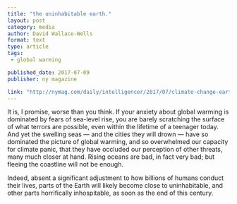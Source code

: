 ```yaml
---
title: "the uninhabitable earth."
layout: post
category: media
author: David Wallace-Wells
format: text
type: article
tags: 
 - global warming

published_date: 2017-07-09
publisher: ny magazine

link: "http://nymag.com/daily/intelligencer/2017/07/climate-change-earth-too-hot-for-humans.html?utm_campaign=nym&utm_medium=s1&utm_source=fb" 
---
```


It is, I promise, worse than you think. If your anxiety about global warming is
dominated by fears of sea-level rise, you are barely scratching the surface of
what terrors are possible, even within the lifetime of a teenager today. And
yet the swelling seas — and the cities they will drown — have so dominated the
picture of global warming, and so overwhelmed our capacity for climate panic,
that they have occluded our perception of other threats, many much closer at
hand. Rising oceans are bad, in fact very bad; but fleeing the coastline will
not be enough.

Indeed, absent a significant adjustment to how billions of humans conduct their
lives, parts of the Earth will likely become close to uninhabitable, and other
parts horrifically inhospitable, as soon as the end of this century.
